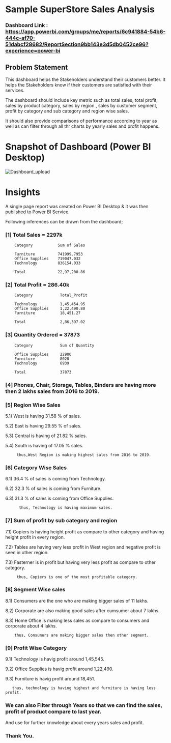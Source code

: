 

# Sample SuperStore Sales Analysis

### Dashboard Link : https://app.powerbi.com/groups/me/reports/6c941884-54b6-444c-af70-51dabcf28682/ReportSection9bb143e3d5db0452ce96?experience=power-bi

## Problem Statement

This dashboard helps the Stakeholders understand their customers better. It helps the Stakeholders know if their customers are satisfied with their services. 

The dashboard should include key metric such as total sales, total profit, sales by product category, sales by region , sales by customer segment, profit by category and sub category and region wise sales.

It should also provide comparisons of performance according to year as well as can filter through all thr charts by yearly sales and profit happens.

# Snapshot of Dashboard (Power BI Desktop)

 
![Dashboard_upload](https://user-images.githubusercontent.com/102996550/174074051-4f08287a-0568-4fdf-8ac9-6762e0d8fa94.jpg)

# Insights

A single page report was created on Power BI Desktop & it was then published to Power BI Service.

Following inferences can be drawn from the dashboard;

### [1] Total Sales = 2297k
        Category	       Sum of Sales

        Furniture	       741999.7953
        Office Supplies    719047.032
        Technology	       836154.033

        Total              22,97,200.86

### [2] Total Profit = 286.40k

        Category	        Total_Profit

        Technology	        1,45,454.95
        Office Supplies 	1,22,490.80
        Furniture	        18,451.27

        Total	            2,86,397.02

  
  ### [3] Quantity Ordered = 37873

        Category	        Sum of Quantity	

        Office Supplies	    22906	
        Furniture	        8028	
        Technology	        6939	

        Total 	            37873	
                        

  
 ### [4] Phones, Chair, Storage, Tables, Binders are having more then 2 lakhs sales from 2016 to 2019.


 ### [5] Region Wise Sales 

 5.1) West is having 31.58 % of sales.
 
 5.2) East is having 29.55 % of sales.
 
 5.3) Central is having of 21.82 % sales.

 5.4) South is having of 17.05 % sales.

         thus,West Region is making highest sales from 2016 to 2019.
         
 
 ### [6] Category Wise Sales
 
 6.1) 36.4 % of sales is coming from Technology.
 
 6.2) 32.3 % of sales is coming from Furniture.
 
 6.3) 31.3 % of sales is coming from Office Supplies.
 
          thus, Technology is having maximum sales.
 
  ### [7] Sum of profit by sub category and region
 
 7.1) Copiers is having height profit as compare to other category and having height profit in every region.
 
 7.2) Tables are having very less profit in West region and negative profit is seen in other region.
 
 7.3) Fasterner is in profit but having very less profit as compare to other category.
 
         thus, Copiers is one of the most profitable category.

 ### [8] Segment Wise sales 

 8.1) Consumers are the one who are making bigger sales of 11 lakhs.
 
 8.2) Corporate are also making good sales after cumsumer about 7 lakhs.
 
 8.3) Home Office is making less sales as compare to consumers and corporate about 4 lakhs.
 
 
        thus, Consumers are making bigger sales then other segment.
         
### [9] Profit Wise Category

9.1) Technology is havig profit around 1,45,545.

9.2) Office Supplies is havig profit around 1,22,490.

9.3) Furniture is havig profit around 18,451.
       
       thus, technology is having highest and furniture is having less profit.

### We can also Filter through Years so that we can find the sales, profit of product compare to last year.

And use for further knowledge about every years sales and profit.


### Thank You.
